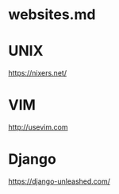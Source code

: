 # websites.md

# UNIX

https://nixers.net/

# VIM

http://usevim.com

# Django

https://django-unleashed.com/
